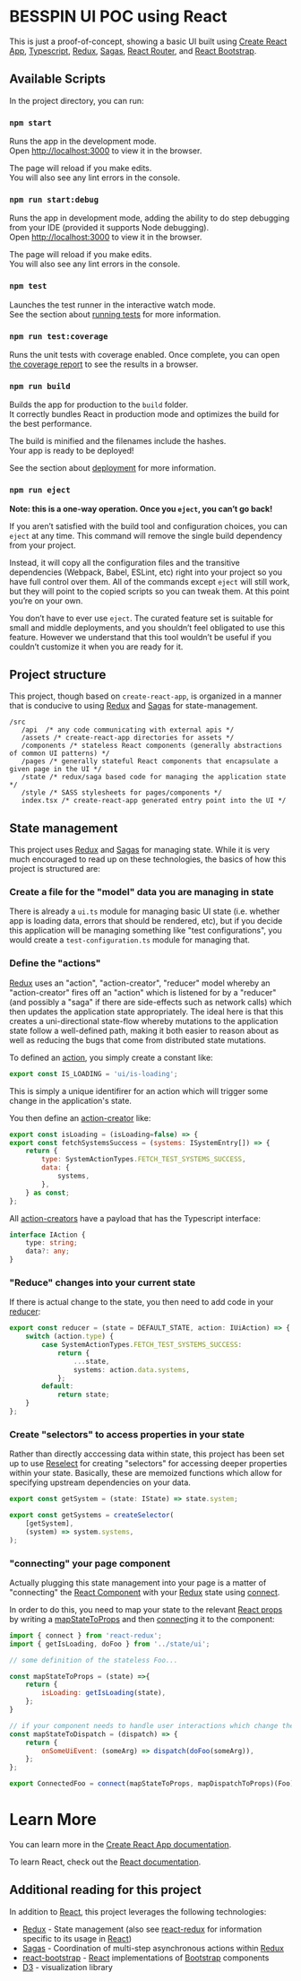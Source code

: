 # BESSPIN UI POC using React

This is just a proof-of-concept, showing a basic UI built using [Create React App](https://github.com/facebook/create-react-app), [Typescript](https://www.typescriptlang.org/), [Redux](https://react-redux.js.org/), [Sagas](https://redux-saga.js.org/), [React Router](https://reacttraining.com/react-router/web/guides/quick-start), and [React Bootstrap](https://react-bootstrap.github.io/).

## Available Scripts

In the project directory, you can run:

### `npm start`

Runs the app in the development mode.<br />
Open [http://localhost:3000](http://localhost:3000) to view it in the browser.

The page will reload if you make edits.<br />
You will also see any lint errors in the console.

### `npm run start:debug`

Runs the app in development mode, adding the ability to do step debugging from your IDE (provided it supports Node debugging).<br />
Open [http://localhost:3000](http://localhost:3000) to view it in the browser.

The page will reload if you make edits.<br />
You will also see any lint errors in the console.

### `npm test`

Launches the test runner in the interactive watch mode.<br />
See the section about [running tests](https://facebook.github.io/create-react-app/docs/running-tests) for more information.

### `npm run test:coverage`

Runs the unit tests with coverage enabled. Once complete, you can open
[the coverage report](file://./coverage/lcov-report/index.html) to see the results in a browser.

### `npm run build`

Builds the app for production to the `build` folder.<br />
It correctly bundles React in production mode and optimizes the build for the best performance.

The build is minified and the filenames include the hashes.<br />
Your app is ready to be deployed!

See the section about [deployment](https://facebook.github.io/create-react-app/docs/deployment) for more information.

### `npm run eject`

**Note: this is a one-way operation. Once you `eject`, you can’t go back!**

If you aren’t satisfied with the build tool and configuration choices, you can `eject` at any time. This command will remove the single build dependency from your project.

Instead, it will copy all the configuration files and the transitive dependencies (Webpack, Babel, ESLint, etc) right into your project so you have full control over them. All of the commands except `eject` will still work, but they will point to the copied scripts so you can tweak them. At this point you’re on your own.

You don’t have to ever use `eject`. The curated feature set is suitable for small and middle deployments, and you shouldn’t feel obligated to use this feature. However we understand that this tool wouldn’t be useful if you couldn’t customize it when you are ready for it.

## Project structure

This project, though based on `create-react-app`, is organized in a manner that is conducive to using [Redux](https://react-redux.js.org/) and [Sagas](https://redux-saga.js.org/) for state-management.

```
/src
   /api  /* any code communicating with external apis */
   /assets /* create-react-app directories for assets */
   /components /* stateless React components (generally abstractions of common UI patterns) */
   /pages /* generally stateful React components that encapsulate a given page in the UI */
   /state /* redux/saga based code for managing the application state */
   /style /* SASS stylesheets for pages/components */
   index.tsx /* create-react-app generated entry point into the UI */
```

## State management

This project uses [Redux](https://react-redux.js.org/) and [Sagas](https://redux-saga.js.org/) for managing state. While it is very much encouraged to read up on these technologies, the basics of how this project is structured are:

### Create a file for the "model" data you are managing in state

There is already a `ui.ts` module for managing basic UI state (i.e. whether app is loading data, errors that should be rendered, etc), but if you decide this application will be managing something like "test configurations", you would create a `test-configuration.ts` module for managing that.

### Define the "actions"

[Redux](https://react-redux.js.org/) uses an "action", "action-creator", "reducer" model whereby an "action-creator" fires off an "action" which is listened for by a "reducer" (and possibly a "saga" if there are side-effects such as network calls) which then updates the application state appropriately. The ideal here is that this creates a uni-directional state-flow whereby mutations to the application state follow a well-defined path, making it both easier to reason about as well as reducing the bugs that come from distributed state mutations.

To defined an [action](https://redux.js.org/basics/actions), you simply create a constant like:

```javascript
export const IS_LOADING = 'ui/is-loading';
```

This is simply a unique identifirer for an action which will trigger some change in the application's state.

You then define an [action-creator](https://redux.js.org/basics/actions#action-creators) like:

```javascript
export const isLoading = (isLoading=false) => {
export const fetchSystemsSuccess = (systems: ISystemEntry[]) => {
    return {
        type: SystemActionTypes.FETCH_TEST_SYSTEMS_SUCCESS,
        data: {
            systems,
        },
    } as const;
};
```

All [action-creators](https://redux.js.org/basics/actions#action-creators) have a payload that has the Typescript interface:

```typescript
interface IAction {
    type: string;
    data?: any;
}
```

### "Reduce" changes into your current state

If there is actual change to the state, you then need to add code in your [reducer](https://redux.js.org/basics/reducers):

```typescript
export const reducer = (state = DEFAULT_STATE, action: IUiAction) => {
    switch (action.type) {
        case SystemActionTypes.FETCH_TEST_SYSTEMS_SUCCESS:
            return {
                ...state,
                systems: action.data.systems,
            };
        default:
            return state;
    }
};
```

### Create "selectors" to access properties in your state

Rather than directly acccessing data within state, this project has been set up to use [Reselect](https://github.com/reduxjs/reselect) for creating "selectors" for accessing deeper properties within your state. Basically, these are memoized functions which allow for specifying upstream dependencies on your data.

```javascript
export const getSystem = (state: IState) => state.system;

export const getSystems = createSelector(
    [getSystem],
    (system) => system.systems,
);
```

### "connecting" your page component

Actually plugging this state management into your page is a matter of "connecting" the [React Component](https://reactjs.org/docs/components-and-props.html) with your [Redux](https://redux.js.org/) state using [connect](https://react-redux.js.org/api/connect).

In order to do this, you need to map your state to the relevant [React props](https://reactjs.org/docs/components-and-props.html) by writing a [mapStateToProps](https://react-redux.js.org/api/connect#mapstatetoprops-state-ownprops-object) and then [connect](https://react-redux.js.org/api/connect#connect-parameters)ing it to the component:

```javascript
import { connect } from 'react-redux';
import { getIsLoading, doFoo } from '../state/ui';

// some definition of the stateless Foo...

const mapStateToProps = (state) =>{
    return {
        isLoading: getIsLoading(state),
    };
}

// if your component needs to handle user interactions which change the state of the application, then you can pass in your action-creators using mapDispathToProps
const mapStateToDispatch = (dispatch) => {
    return {
        onSomeUiEvent: (someArg) => dispatch(doFoo(someArg)),
    };
};

export ConnectedFoo = connect(mapStateToProps, mapDispatchToProps)(Foo);
```

# Learn More

You can learn more in the [Create React App documentation](https://facebook.github.io/create-react-app/docs/getting-started).

To learn React, check out the [React documentation](https://reactjs.org/).

## Additional reading for this project

In addition to [React](https://reactjs.org/), this project leverages the following technologies:
 - [Redux](https://redux.js.org/) - State management (also see [react-redux](https://react-redux.js.org/) for information specific to its usage in [React](https://reactjs.org/))
 - [Sagas](https://redux-saga.js.org/) - Coordination of multi-step asynchronous actions within [Redux](https://redux.js.org/)
 - [react-bootstrap](https://react-bootstrap.github.io/) - [React](https://reactjs.org/) implementations of [Bootstrap](https://getbootstrap.com/) components
 - [D3](https://d3js.org/) - visualization library
